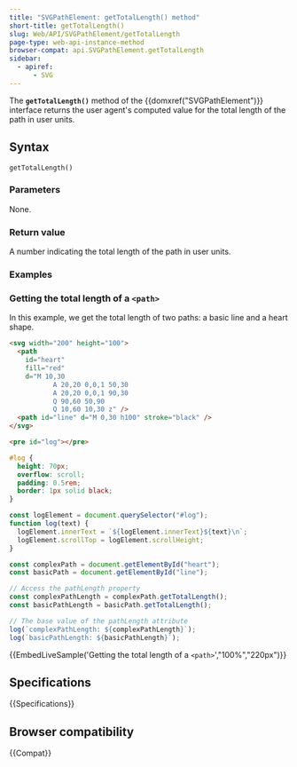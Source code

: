```yaml
---
title: "SVGPathElement: getTotalLength() method"
short-title: getTotalLength()
slug: Web/API/SVGPathElement/getTotalLength
page-type: web-api-instance-method
browser-compat: api.SVGPathElement.getTotalLength
sidebar:
  - apiref:
      - SVG
---
```


The **`getTotalLength()`** method of the {{domxref("SVGPathElement")}} interface returns the user agent's computed value for the total length of the path in user units.

## Syntax

```js-nolint
getTotalLength()
```

### Parameters

None.

### Return value

A number indicating the total length of the path in user units.

### Examples

### Getting the total length of a `<path>`

In this example, we get the total length of two paths: a basic line and a heart shape.

```html
<svg width="200" height="100">
  <path
    id="heart"
    fill="red"
    d="M 10,30
           A 20,20 0,0,1 50,30
           A 20,20 0,0,1 90,30
           Q 90,60 50,90
           Q 10,60 10,30 z" />
  <path id="line" d="M 0,30 h100" stroke="black" />
</svg>
```

```html hidden
<pre id="log"></pre>
```

```css hidden
#log {
  height: 70px;
  overflow: scroll;
  padding: 0.5rem;
  border: 1px solid black;
}
```

```js hidden
const logElement = document.querySelector("#log");
function log(text) {
  logElement.innerText = `${logElement.innerText}${text}\n`;
  logElement.scrollTop = logElement.scrollHeight;
}
```

```js
const complexPath = document.getElementById("heart");
const basicPath = document.getElementById("line");

// Access the pathLength property
const complexPathLength = complexPath.getTotalLength();
const basicPathLength = basicPath.getTotalLength();

// The base value of the pathLength attribute
log(`complexPathLength: ${complexPathLength}`);
log(`basicPathLength: ${basicPathLength}`);
```

{{EmbedLiveSample('Getting the total length of a `<path>`',"100%","220px")}}

## Specifications

{{Specifications}}

## Browser compatibility

{{Compat}}
